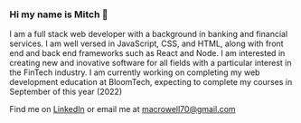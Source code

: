 ### Hi my name is Mitch 👋

I am a full stack web developer with a background in banking and financial services. I am well versed in JavaScript, CSS, and HTML, along with front end and back end frameworks such as React and Node. I am interested in creating new and inovative software for all fields with a particular interest in the FinTech industry. I am currently working on completing my web development education at BloomTech, expecting to complete my courses in September of this year (2022)

Find me on [LinkedIn](https://www.linkedin.com/in/macrowell/) or email me at macrowell70@gmail.com

<!--
**macrowell70/macrowell70** is a ✨ _special_ ✨ repository because its `README.md` (this file) appears on your GitHub profile.

Here are some ideas to get you started:

- 🔭 I’m currently working on ...
- 🌱 I’m currently learning 
- 👯 I’m looking to collaborate on ...
- 🤔 I’m looking for help with ...
- 💬 Ask me about ...
- 📫 How to reach me: ...
- 😄 Pronouns: ...
- ⚡ Fun fact: ...
-->
